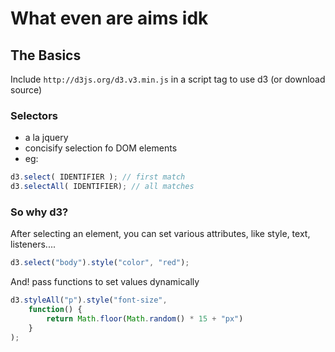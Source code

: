 # What even are aims idk

## The Basics

Include `http://d3js.org/d3.v3.min.js` in a script tag to use d3
(or download source)

### Selectors

* a la jquery
* concisify selection fo DOM elements
* eg:

```javascript
d3.select( IDENTIFIER ); // first match
d3.selectAll( IDENTIFIER); // all matches
```

### So why d3?

After selecting an element, you can set various attributes, like style, text,
listeners....

```javascript
d3.select("body").style("color", "red");
```

And! pass functions to set values dynamically

```javascript
d3.styleAll("p").style("font-size",
    function() {
        return Math.floor(Math.random() * 15 + "px")
    }
);
```
